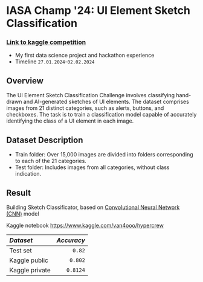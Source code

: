 ﻿# IASA Champ '24: UI Element Sketch Classification

### [Link to kaggle competition](https://www.kaggle.com/competitions/iasa-champ-24-ui-element-sketch-classification)
* My first data science project and hackathon experience
* Timeline `27.01.2024`-`02.02.2024`

## Overview
The UI Element Sketch Classification Challenge involves classifying hand-drawn and AI-generated sketches of UI elements. 
The dataset comprises images from 21 distinct categories, such as alerts, buttons, and checkboxes. 
The task is to train a classification model capable of accurately identifying the class of a UI element in each image. 

## Dataset Description
* Train folder: Over 15,000 images are divided into folders corresponding to each of the 21 categories.
* Test folder: Includes images from all categories, without class indication.

## Result
Building Sketch Classificator, based on [Convolutional Neural Network (CNN)](https://en.wikipedia.org/wiki/Convolutional_neural_network) model

Kaggle notebook https://www.kaggle.com/van4ooo/hypercrew

| ***Dataset***  | ***Accuracy*** |
|:---------------|---------------:|
| Test set       |         `0.82` |
| Kaggle public  |        `0.802` |
| Kaggle private |       `0.8124` |
